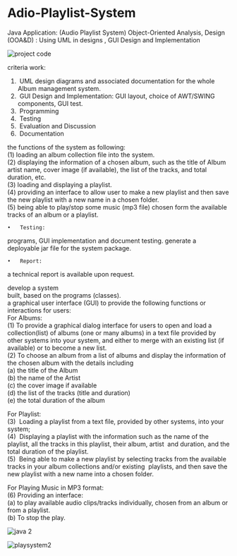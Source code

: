 # Adio-Playlist-System



Java Application:
(Audio Playlist System) 
Object-Oriented Analysis, Design (OOA&D) : 
Using UML in designs , GUI Design and Implementation 



![project code](https://user-images.githubusercontent.com/45584320/235327071-d9182754-3c01-41ca-8c78-736f047a14dd.png)


criteria work:  
1)  UML design diagrams and associated documentation for the whole Album management system.  
2)  GUI Design and Implementation:
GUI layout, choice of AWT/SWING components, GUI test.
3)  Programming
4)  Testing
5)  Evaluation and Discussion
6)  Documentation

 the functions of the system as following: <br> 
(1) loading an album collection file into the system. <br>
(2) displaying the information of a chosen album, such as the title of Album artist name, cover image (if available), the list of the tracks, and total duration, etc. <br> 
(3) loading and displaying a playlist. <br>
(4) providing an interface to allow user to make a new playlist and then save the new playlist with a new name in a chosen folder. <br>
(5) being able to play/stop some music (mp3 file) chosen form the available tracks of an album or a playlist. 

	•	Testing: 
 programs, GUI implementation and document testing. 
 generate a deployable jar file for the system package. 

	•	Report:
 a technical report is available upon request.

develop a system  <br>
built, based on the programs (classes). <br>
 a graphical user interface (GUI) to provide the following functions or interactions for users:  <br>
For Albums:  <br>
(1) To provide a graphical dialog interface for users to open and load a collection(list) of albums (one or many albums) in a text file provided by other systems into your system, and either to merge with an existing list (if available) or to become a new list. <br>
(2) To choose an album from a list of albums and display the information of the chosen album with the details including  <br>
(a) the title of the Album  <br>
(b) the name of the Artist  <br>
(c) the cover image if available  <br>
(d) the list of the tracks (title and duration)   <br>
(e) the total duration of the album  <br>

For Playlist:  <br>
(3)  Loading a playlist from a text file, provided by other systems, into your system;    <br>
(4)  Displaying a playlist with the information such as the name of the playlist, all the tracks in this playlist, their album, artist  and duration, and the total duration of the playlist.    <br>
(5)  Being able to make a new playlist by selecting tracks from the available tracks in your album collections and/or existing  playlists, and then save the new playlist with a new name into a chosen folder.  <br>

For Playing Music in MP3 format:   <br>
(6) Providing an interface:  <br>
   (a) to play available audio clips/tracks individually, chosen from an album or from a playlist.  <br>
   (b) To stop the play.  <br>


![java 2](https://user-images.githubusercontent.com/45584320/235327108-89add1a1-6a19-484a-a096-2a9b915d0812.png)






![playsystem2](https://user-images.githubusercontent.com/45584320/235327254-abeef078-6af5-4ce1-b466-e191d47c6611.png)

